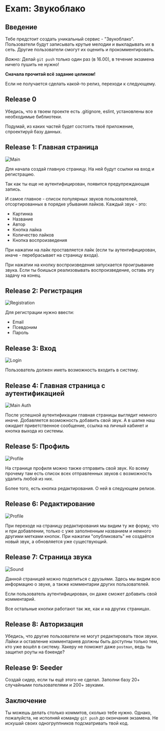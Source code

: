 # Exam: Звукоблако

## Введение

Тебе предстоит создать уникальный сервис - "Звукоблако".
Пользователи будут записывать крутые мелодии и выкладывать их в сеть.
Другие пользователи смогут их оценить и прокомментировать.

*Важно:*
Делай `git push` только один раз (в 16.00), в течение экзамена ничего пушить не нужно!

**Сначала прочитай всё задание целиком!**

Если не получается сделать какой-то релиз, переходи к следующему.

## Release 0

Убедись, что в твоем проекте есть .gitignore, eslint, установлены все 
необходимые библиотеки.

Подумай, из каких частей будет состоять твоё приложение, спроектируй базу данных.


## Release 1: Главная страница

![Main](mockups/main.png)

Для начала создай главную страницу. На ней будут ссылки на вход и регистрацию.

Так как ты еще не аутентифицирован, появится предупреждающая запись.

И самое главное - список популярных звуков пользователей, отсортированных в 
порядке убывания лайков. Каждый звук - это:
* Картинка
* Название
* Автор
* Кнопка лайка
* Количество лайков
* Кнопка воспроизведения

При нажатии на лайк проставляется лайк (если ты аутентифицирован, иначе - 
перебрасывает на страницу входа). 

При нажатии на кнопку воспроизведения запускается проигрывание звука.
Если ты боишься реализовывать воспроизведение, оставь эту задачу на конец.

## Release 2: Регистрация

![Registration](mockups/registration.png)

Для регистрации нужно ввести:
* Email
* Псевдоним
* Пароль

## Release 3: Вход

![Login](mockups/login.png)

Пользователь должен иметь возможность входить в систему.

## Release 4: Главная страница с аутентификацией

![Main Auth](mockups/main-auth.png)

После успешной аутентификации главная страницы выглядит немного иначе.
Добавляется возможность добавить свой звук.
А в шапке наш ожидает приветственное сообщение, ссылка на личный кабинет и 
кнопка выхода из системы.

## Release 5: Профиль

![Profile](mockups/profile.png)

На странице профиля можно также отправить свой звук. Ко всему прочему там 
есть список всех отправленных звуков с возможность удалить любой из них.

Более того, есть кнопка редактирования. О ней в следующем релизе.

## Release 6: Редактирование

![Profile](mockups/edit.png)

При переходе на страницу редактирования мы видим ту же форму, что и 
при добавлении, только с уже заполненным названием и немного другими 
метками кнопок. При нажатии "опубликовать" не создаётся новый звук, а 
обновляется уже существующий.

## Release 7: Страница звука

![Sound](mockups/sound.png)

Данной страницей можно поделиться с друзьями. Здесь мы видим всю 
информацию о звуке, а также комментарии других пользователей.

Если пользователь аутентифицирован, он даже сможет добавить свой 
комментарий.

Все остальные кнопки работают так же, как и на других страницах.

## Release 8: Авторизация

Убедись, что другие пользователи не могут редактировать твои звуки. 
Лайки и оставление комментариев должны быть доступны только тем, кто 
уже вошёл в систему. Хакеру не поможет даже `postman`, ведь ты 
защитил роуты на бэкенде?

## Release 9: Seeder

Создай сидер, если ты ещё этого не сделал. Заполни базу 20+ случайными 
пользователями и 200+ звуками.

## Заключение

Ты можешь делать столько коммитов, сколько тебе нужно. Однако, пожалуйста, не исполняй команду `git push` до окончания экзамена. Не искушай своих одногруппников подсматривать твой код.
